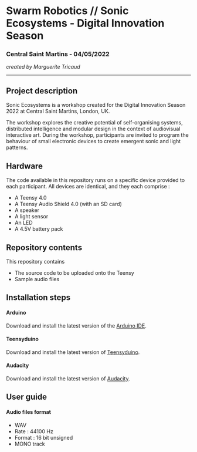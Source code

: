 # Swarm Robotics // Sonic Ecosystems - Digital Innovation Season

### Central Saint Martins - 04/05/2022 
_created by Marguerite Tricaud_

***


## Project description

Sonic Ecosystems is a workshop created for the Digital Innovation Season 2022 at Central Saint Martins, London, UK. 

The workshop explores the creative potential of self-organising systems, distributed intelligence and modular design in the context of audiovisual interactive art. 
During the workshop, participants are invited to program the behaviour of small electronic devices to create emergent sonic and light patterns.

## Hardware

The code available in this repository runs on a specific device provided to each participant. 
All devices are identical, and they each comprise :

- A Teensy 4.0 
- A Teensy Audio Shield 4.0 (with an SD card)
- A speaker
- A light sensor 
- An LED
- A 4.5V battery pack

## Repository contents

This repository contains
- The source code to be uploaded onto the Teensy
- Sample audio files

## Installation steps

#### Arduino

Download and install the latest version of the [Arduino IDE](https://www.arduino.cc/en/software). 

#### Teensyduino

Download and install the latest version of [Teensyduino](https://www.pjrc.com/teensy/td_download.html). 

#### Audacity

Download and install the latest version of [Audacity](https://www.fosshub.com/Audacity.html). 

## User guide

#### Audio files format
- WAV
- Rate : 44100 Hz 
- Format  : 16 bit unsigned 
- MONO track 
